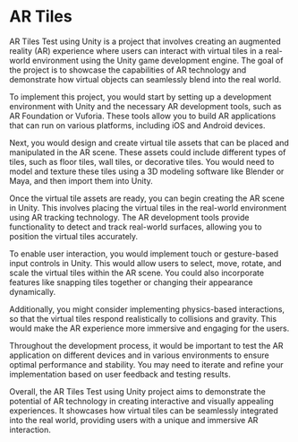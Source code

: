 # AR Tiles 
AR Tiles Test using Unity is a project that involves creating an augmented reality (AR) experience where users can interact with virtual tiles in a real-world environment using the Unity game development engine. The goal of the project is to showcase the capabilities of AR technology and demonstrate how virtual objects can seamlessly blend into the real world.

To implement this project, you would start by setting up a development environment with Unity and the necessary AR development tools, such as AR Foundation or Vuforia. These tools allow you to build AR applications that can run on various platforms, including iOS and Android devices.

Next, you would design and create virtual tile assets that can be placed and manipulated in the AR scene. These assets could include different types of tiles, such as floor tiles, wall tiles, or decorative tiles. You would need to model and texture these tiles using a 3D modeling software like Blender or Maya, and then import them into Unity.

Once the virtual tile assets are ready, you can begin creating the AR scene in Unity. This involves placing the virtual tiles in the real-world environment using AR tracking technology. The AR development tools provide functionality to detect and track real-world surfaces, allowing you to position the virtual tiles accurately.

To enable user interaction, you would implement touch or gesture-based input controls in Unity. This would allow users to select, move, rotate, and scale the virtual tiles within the AR scene. You could also incorporate features like snapping tiles together or changing their appearance dynamically.

Additionally, you might consider implementing physics-based interactions, so that the virtual tiles respond realistically to collisions and gravity. This would make the AR experience more immersive and engaging for the users.

Throughout the development process, it would be important to test the AR application on different devices and in various environments to ensure optimal performance and stability. You may need to iterate and refine your implementation based on user feedback and testing results.

Overall, the AR Tiles Test using Unity project aims to demonstrate the potential of AR technology in creating interactive and visually appealing experiences. It showcases how virtual tiles can be seamlessly integrated into the real world, providing users with a unique and immersive AR interaction.
